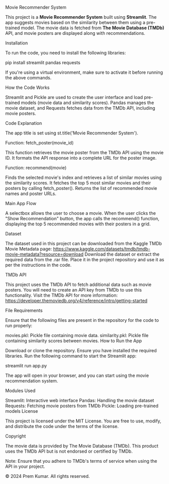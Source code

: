 Movie Recommender System

This project is a **Movie Recommender System** built using **Streamlit**. The app suggests movies based on the similarity between them using a pre-trained model. The movie data is fetched from **The Movie Database (TMDb)** API, and movie posters are displayed along with recommendations.

Installation

To run the code, you need to install the following libraries:

pip install streamlit pandas requests

If you're using a virtual environment, make sure to activate it before running the above commands.

How the Code Works

Streamlit and Pickle are used to create the user interface and load pre-trained models (movie data and similarity scores). Pandas manages the movie dataset, and Requests fetches data from the TMDb API, including movie posters.

Code Explanation

The app title is set using st.title('Movie Recommender System').

Function: fetch_poster(movie_id)

This function retrieves the movie poster from the TMDb API using the movie ID. It formats the API response into a complete URL for the poster image.

Function: recommend(movie)

Finds the selected movie's index and retrieves a list of similar movies using the similarity scores. It fetches the top 5 most similar movies and their posters by calling fetch_poster(). Returns the list of recommended movie names and poster URLs.

Main App Flow

A selectbox allows the user to choose a movie. When the user clicks the "Show Recommendation" button, the app calls the recommend() function, displaying the top 5 recommended movies with their posters in a grid.

Dataset

The dataset used in this project can be downloaded from the Kaggle TMDb Movie Metadata page: https://www.kaggle.com/datasets/tmdb/tmdb-movie-metadata?resource=download
Download the dataset or extract the required data from the .rar file. Place it in the project repository and use it as per the instructions in the code.

TMDb API

This project uses the TMDb API to fetch additional data such as movie posters. You will need to create an API key from TMDb to use this functionality. Visit the TMDb API for more information: https://developer.themoviedb.org/v4/reference/intro/getting-started

File Requirements

Ensure that the following files are present in the repository for the code to run properly:

movies.pkl: Pickle file containing movie data.
similarity.pkl: Pickle file containing similarity scores between movies.
How to Run the App

Download or clone the repository.
Ensure you have installed the required libraries.
Run the following command to start the Streamlit app:

streamlit run app.py

The app will open in your browser, and you can start using the movie recommendation system.

Modules Used

Streamlit: Interactive web interface
Pandas: Handling the movie dataset
Requests: Fetching movie posters from TMDb
Pickle: Loading pre-trained models
License

This project is licensed under the MIT License. You are free to use, modify, and distribute the code under the terms of the license.

Copyright

The movie data is provided by The Movie Database (TMDb). This product uses the TMDb API but is not endorsed or certified by TMDb.

Note: Ensure that you adhere to TMDb's terms of service when using the API in your project.

© 2024 Prem Kumar. All rights reserved.
